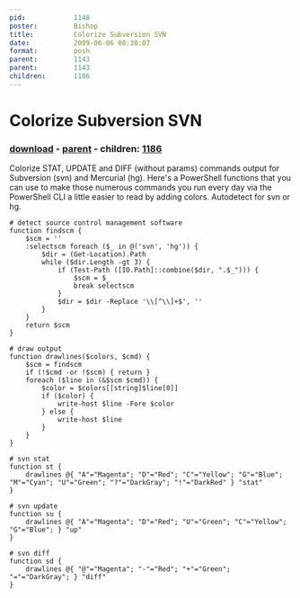 ```yaml
---
pid:            1148
poster:         Bishop
title:          Colorize Subversion SVN
date:           2009-06-06 08:38:07
format:         posh
parent:         1143
parent:         1143
children:       1186
---
```


# Colorize Subversion SVN

### [download](1148.ps1) - [parent](1143.md) - children: [1186](1186.md)

Colorize STAT, UPDATE and DIFF (without params) commands output for Subversion (svn) and Mercurial (hg).
Here's a PowerShell functions that you can use to make those numerous commands you run every day via the PowerShell CLI a little easier to read by adding colors.
Autodetect for svn or hg.

```posh
# detect source control management software
function findscm {
	$scm = ''
	:selectscm foreach ($_ in @('svn', 'hg')) {
		$dir = (Get-Location).Path
		while ($dir.Length -gt 3) {
			if (Test-Path ([IO.Path]::combine($dir, ".$_"))) {
				$scm = $_
				break selectscm
			}
			$dir = $dir -Replace '\\[^\\]+$', ''
		}
	}
	return $scm
}

# draw output
function drawlines($colors, $cmd) {
	$scm = findscm
	if (!$cmd -or !$scm) { return }
	foreach ($line in (&$scm $cmd)) {
		$color = $colors[[string]$line[0]]
		if ($color) {
			write-host $line -Fore $color
		} else {
			write-host $line
		}
	}
}

# svn stat
function st {
	drawlines @{ "A"="Magenta"; "D"="Red"; "C"="Yellow"; "G"="Blue"; "M"="Cyan"; "U"="Green"; "?"="DarkGray"; "!"="DarkRed" } "stat"
}

# svn update
function su {
	drawlines @{ "A"="Magenta"; "D"="Red"; "U"="Green"; "C"="Yellow"; "G"="Blue"; } "up"
}

# svn diff
function sd {
	drawlines @{ "@"="Magenta"; "-"="Red"; "+"="Green"; "="="DarkGray"; } "diff"
}

```
